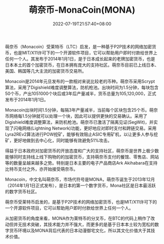 ﻿---
weight: 
title: "萌奈币-MonaCoin(MONA)"
description: "萌奈币（Monacoin）受莱特币（LTC）启发，是一种基于P2P技术的网络加密货币，也是MIT/X11许可下的一个开源软件，它可以帮助用户即时付款给世界上任何一个人"
date: 2022-07-19T21:57:40+08:00
lastmod: 2022-07-19T16:45:40+08:00
draft: false
authors: ["seven"]
featuredImage: "mengnaibi-monacoinmona.webp"
link: "https://monacoin.org/"
tags: ["数字代币","萌奈币-MonaCoin(MONA)"]
categories: ["navigation"]
navigation: ["数字代币"]
lightgallery: true
toc: true
pinned: false
recommend: false
recommend1: false
---
萌奈币（Monacoin）受莱特币（LTC）启发，是一种基于P2P技术的网络加密货币，也是MIT/X11许可下的一个开源软件项目，它可以帮助用户即时付款给世界上任何一个人。其发布于2014年1月1日，是于日本成长起来的老牌加密货币，也是日本本土的首个加密货币，在日本拥有庞大的支持社区。萌奈币目前已上线日本、美国、韩国等几大主流的加密货币交易所。

Monacoin是2014年元旦发布的一款相对来说比较老的币种。萌奈币采用Scrypt算法，采用了Digishield难度调整算法，防机枪池。出块时间为1.5分钟，每块包含50个币，产出1051000个块后或3年后产量减半，货币总量为105,120,000，正式发布于2014年1月1日。

Monacoin出块时间1.5分钟，每隔3年产量减半，当前每个区块包含25个币。萌奈币网络每1.5分钟就可以处理一个块，因此可以提供更快的交易确认。采用了Digishield难度调整算法，来防机枪池。萌奈币已激活了隔离见证(SegWit)，并实现了闪电网络(Lightning Network)功能，更好地应对即时支付和跨链交易。采用Lyra2REv2算法进行POW挖矿，能够有效阻止ASIC专用矿机，以让更多人参与挖矿，更好地做到去中心化，同时能够有效避免51%攻击。

得益于日本政府对加密货币的开放态度和广大的支持社区，萌奈币是世界上极少数能够同时支持线上线下购物的的加密货币，支持萌奈币支付的餐馆、零售店、网站等的数量呈越来越多之势。特别是日本主要的电子产品商店Ark Akihabara在支持比特币支付之外，亦开始接受萌奈币。

Monacoin，中文名叫萌奈币，市场代符号是MONA，萌奈币诞生于2013年12月（2014年1月1日正式发布），是日本的第一个数字货币，Mona社区是日本最活跃的数字货币社区。

萌奈币受莱特币启发的，是基于P2P技术的网络加密货币，也是MIT/X11许可下的一个开源软件项目，它可以帮助用户即时付款给世界上任何一个人。

从加密货币的角度来看，MONA作为莱特币的分叉币，在BTC的代码上稍作了改动但并无技术突破，其技术能力并不强大，而更多的是基于日本本土较为宽松的数字货币环境以及MONA背后代表的日本动漫御宅文化，所以其文化价值大于其技术价值。